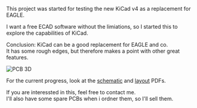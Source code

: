 This project was started for testing the new KiCad v4
as a replacement for EAGLE.

I want a free ECAD software without the limiations, so
I started this to explore the capabilities of KiCad.

Conclusion: KiCad can be a good replacement for EAGLE and co.  
It has some rough edges, but therefore makes a point with other
great features.

![PCB 3D](https://cdn.rawgit.com/janhieber/NiceClock/master/doc/PCB_3D.jpg)

For the current progress, look at the
[schematic](https://raw.githubusercontent.com/janhieber/NiceClock/master/hardware/doc/schematic.pdf)
and
[layout](https://raw.githubusercontent.com/janhieber/NiceClock/master/hardware/doc/board.pdf) PDFs.

If you are interessted in this, feel free to contact me.  
I'll also have some spare PCBs when i ordner them, so I'll sell them.
